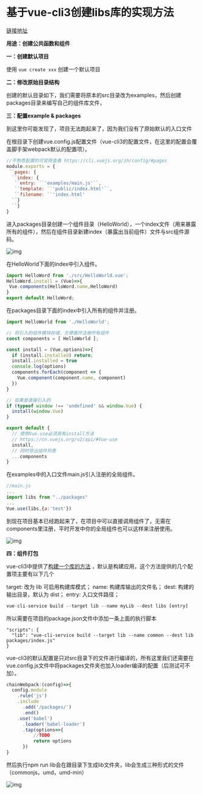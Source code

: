 # 基于vue-cli3创建libs库的实现方法

[链接地址](https://www.jb51.net/article/175712.htm)

**用途：创建公共函数和组件**

**一：创建默认项目**

使用 `vue create xxx` 创建一个默认项目

**二：修改原始目录结构**

创建的默认目录如下，我们需要将原本的src目录改为examples，然后创建packages目录来编写自己的组件库文件，

**三：配置example & packages**

到这里你可能发现了，项目无法跑起来了，因为我们没有了原始默认的入口文件

在根目录下创建vue.config.js配置文件（vue-cli3的配置文件，在这里的配置会覆盖脚手架webpack默认的配置项）。

```js
//不熟悉配置的可官网查看 https://cli.vuejs.org/zh/config/#pages
module.exports = {
 ``pages: {
  ``index: {
   ``entry: ``'examples/main.js'``,
   ``template: ``'public/index.html'``,
   ``filename: ``'index.html'
  ``}
  ``}
}
```

进入packages目录创建一个组件目录（HelloWorld），一个index文件（用来暴露所有的组件），然后在组件目录新建index（暴露出当前组件）文件与src组件源码。

![img](D:\笔记\media\2019120411005637.jpg) 

在HelloWorld下面的index中引入组件。

```js
import HelloWord from './src/HelloWorld.vue';
HelloWord.install = (Vue)=>{
 Vue.components(HelloWord.name,HelloWord)
}
export default HelloWord;
```

在packages目录下面的index中引入所有的组件并注册。

```js
import HelloWorld from './HelloWorld';

// 将引入的组件模块存储，方便循环注册所有组件
const components = [ HelloWorld ];

const install = (Vue,options)=>{
  if (install.installed) return;
  install.installed = true
  console.log(options)
  components.forEach(component => {
    Vue.component(component.name, component)
  })
}

// 如果是直接引入的
if (typeof window !== 'undefined' && window.Vue) {
  install(window.Vue)
}

export default {
  // 使用Vue.use必须具有install方法
  // https://cn.vuejs.org/v2/api/#Vue-use
  install,
  // 同时导出组件列表
  ...components
}
```

在examples中的入口文件main.js引入注册的全局组件。

```js
//main.js
...
import libs from "../packages"
...
Vue.use(libs,{a:'test'})
```

到现在项目基本已经跑起来了，在项目中可以直接调用组件了，无需在components里注册，平时开发中你的全局组件也可以这样来注册使用。

![img](D:\笔记\media\2019120411005638.jpg) 

**四：组件打包**

vue-cli3中提供了[构建一个库的方法](https://cli.vuejs.org/zh/guide/build-targets.html#库) ，默认是构建应用，这个方法提供的几个配置项主要有以下几个

target: 改为 lib 可启用构建库模式；
name: 构建库输出的文件名；
dest: 构建的输出目录，默认为 dist；
entry: 入口文件路径；

```js
vue-cli-service build --target lib --name myLib --dest libs [entry]
```

所以需要在项目的package.json文件中添加一条上面的执行脚本

```
"scripts": {
  "lib": "vue-cli-service build --target lib --name common --dest lib packages/index.js"
}
```

vue-cli3的默认配置是只对src目录下的文件进行编译的，所有这里我们还需要在vue.config.js文件中将packages文件夹也加入loader编译的配置（后测试可不加）。

```js
chainWebpack:(config)=>{
  config.module
    .rule('js')
    .include
      .add('/packages/')
      .end()
    .use('babel')
      .loader('babel-loader')
      .tap(options=>{
          //TODO
          return options
      })
}
```

然后执行npm run lib会在跟目录下生成lib文件夹，lib会生成三种形式的文件（commonjs，umd，umd-min）

![img](D:\笔记\media\2019120411005639.jpg) 